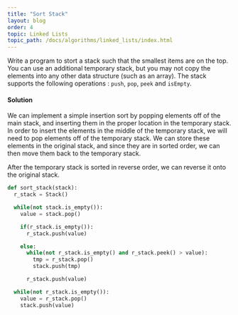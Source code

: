 ```yaml
---
title: "Sort Stack"
layout: blog
order: 4
topic: Linked Lists
topic_path: /docs/algorithms/linked_lists/index.html
---
```

Write a program to stort a stack such that the smallest items are on the top. You can use an additional temporary stack, but you may not copy the elements into any other data structure (such as an array). The stack supports the following operations : `push`, `pop`, `peek` and `isEmpty`.

#### Solution
We can implement a simple insertion sort by popping elements off of the main stack, and inserting them in the proper location in the temporary stack. In order to insert the elements in the middle of the temporary stack, we will need to pop elements off of the temporary stack. We can store these elements in the original stack, and since they are in sorted order, we can then move them back to the temporary stack.

After the temporary stack is sorted in reverse order, we can reverse it onto the original stack.

```python
def sort_stack(stack):
  r_stack = Stack()

  while(not stack.is_empty()):
    value = stack.pop()

    if(r_stack.is_empty()):
      r_stack.push(value)

    else:
      while(not r_stack.is_empty() and r_stack.peek() > value):
        tmp = r_stack.pop()
        stack.push(tmp)

      r_stack.push(value)

  while(not r_stack.is_empty()):
    value = r_stack.pop()
    stack.push(value)
```